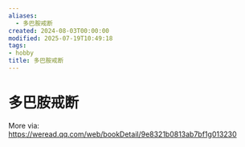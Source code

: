 ```yaml
---
aliases:
  - 多巴胺戒断
created: 2024-08-03T00:00:00
modified: 2025-07-19T10:49:18
tags: 
- hobby
title: 多巴胺戒断
---
```


# 多巴胺戒断

More via: https://weread.qq.com/web/bookDetail/9e8321b0813ab7bf1g013230
